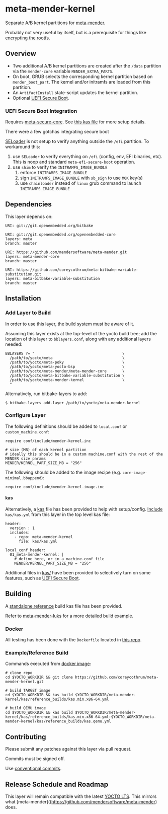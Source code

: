 # meta-mender-kernel
Separate A/B kernel partitions for [meta-mender](https://github.com/mendersoftware/meta-mender).

Probably not very useful by itself, but is a prerequisite for things like [encrypting the rootfs](https://github.com/coreycothrum/meta-mender-luks).

## Overview
* Two additional A/B kernel partitions are created after the ``/data`` partition via the ``mender-core`` variable ``MENDER_EXTRA_PARTS``.
* On boot, GRUB selects the corresponding kernel partition based on ``mender_boot_part``. The kernel and/or initramfs are loaded from this partition.
* An ``ArtifactInstall`` state-script updates the kernel partition.
* Optional [UEFI Secure Boot](#uefi-secure-boot-integration).

### UEFI Secure Boot Integration
Requires [meta-secure-core](https://github.com/jiazhang0/meta-secure-core). See [this kas file](kas/kas.efi-secure-boot.yml) for more setup details.

There were a few gotchas integrating secure boot

[SELoader](https://github.com/jiazhang0/SELoader) is not setup to verify anything outside the ``/efi`` partition. To workaround this:
1. use ``SELoader`` to verify everything on ``/efi`` (config, env, EFI binaries, etc). This is noop and standard ``meta-efi-secure-boot`` operation.
1. use ``shim`` to verify the ``INITRAMFS_IMAGE_BUNDLE``
    1. enforce ``INITRAMFS_IMAGE_BUNDLE``
    1. sign ``INITRAMFS_IMAGE_BUNDLE`` with ``sb_sign`` to use ``MOK`` key(s)
    1. use ``chainloader`` instead of ``linux`` grub command to launch ``INITRAMFS_IMAGE_BUNDLE``

## Dependencies
This layer depends on:

    URI: git://git.openembedded.org/bitbake

    URI: git://git.openembedded.org/openembedded-core
    layers: meta
    branch: master

    URI: https://github.com/mendersoftware/meta-mender.git
    layers: meta-mender-core
    branch: master

    URI: https://github.com/coreycothrum/meta-bitbake-variable-substitution.git
    layers: meta-bitbake-variable-substitution
    branch: master

## Installation
### Add Layer to Build
In order to use this layer, the build system must be aware of it.

Assuming this layer exists at the top-level of the yocto build tree; add the location of this layer to ``bblayers.conf``, along with any additional layers needed:

    BBLAYERS ?= "                                       \
      /path/to/yocto/meta                               \
      /path/to/yocto/meta-poky                          \
      /path/to/yocto/meta-yocto-bsp                     \
      /path/to/yocto/meta-mender/meta-mender-core       \
      /path/to/yocto/meta-bitbake-variable-substitution \
      /path/to/yocto/meta-mender-kernel                 \
      "

Alternatively, run bitbake-layers to add:

    $ bitbake-layers add-layer /path/to/yocto/meta-mender-kernel

### Configure Layer
The following definitions should be added to ``local.conf`` or ``custom_machine.conf``:

    require conf/include/mender-kernel.inc

    # size (MB) of each kernel partition
    # ideally this should be in a custom machine.conf with the rest of the MENDER size params
    MENDER/KERNEL_PART_SIZE_MB = "256"

The following should be added to the image recipe (e.g. ``core-image-minimal.bbappend``):

    require conf/include/mender-kernel-image.inc

#### kas
Alternatively, a [kas](https://github.com/siemens/kas) file has been provided to help with setup/config. [Include](https://kas.readthedocs.io/en/latest/userguide.html#including-configuration-files-from-other-repos) `kas/kas.yml` from this layer in the top level kas file:

    header:
      version : 1
      includes:
        - repo: meta-mender-kernel
          file: kas/kas.yml

    local_conf_header:
      01_meta-mender-kernel: |
        # define here, or in a machine.conf file
        MENDER/KERNEL_PART_SIZE_MB = "256"

Additional files in [kas/](kas/) have been provided to selectively turn on some features, such as [UEFI Secure Boot](#uefi-secure-boot-integration).

## Building
A [standalone reference](kas/reference_builds/kas.min.x86-64.yml) build kas file has been provided.

Refer to [meta-mender-luks](https://github.com/coreycothrum/meta-mender-luks) for a more detailed build example.

### Docker
All testing has been done with the `Dockerfile` located in [this repo](https://github.com/coreycothrum/yocto-builder-docker).

### Example/Reference Build
Commands executed from [docker image](https://github.com/coreycothrum/meta-mender-luks#docker):

    # clone repo
    cd $YOCTO_WORKDIR && git clone https://github.com/coreycothrum/meta-mender-kernel.git

    # build TARGET image
    cd $YOCTO_WORKDIR && kas build $YOCTO_WORKDIR/meta-mender-kernel/kas/reference_builds/kas.min.x86-64.yml

    # build QEMU image
    cd $YOCTO_WORKDIR && kas build $YOCTO_WORKDIR/meta-mender-kernel/kas/reference_builds/kas.min.x86-64.yml:$YOCTO_WORKDIR/meta-mender-kernel/kas/reference_builds/kas.qemu.yml

## Contributing
Please submit any patches against this layer via pull request.

Commits must be signed off.

Use [conventional commits](https://www.conventionalcommits.org/).

## Release Schedule and Roadmap
This layer will remain compatible with the latest [YOCTO LTS](https://wiki.yoctoproject.org/wiki/Releases). This mirrors what [meta-mender]((https://github.com/mendersoftware/meta-mender) does.
